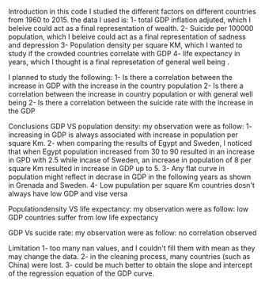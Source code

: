 Introduction
in this code I studied the different factors on different countries from 1960 to 2015. the data I used is:
1- total GDP inflation adjuted, which I beleive could act as a final representation of wealth.
2- Suicide per 100000 population, which I beleive could act as a final representation of sadness and depression
3- Population density per square KM, which I wanted to study if the crowded countries correlate with GDP
4- life expectancy in years, which I thought is a final represetation of general well being
.

I planned to study the following:
1- Is there a correlation between the increase in GDP with the increase in the country population
2- Is there a correlation between the increase in country population or with general well being
2- Is there a correlation between the suicide rate with the increase in the GDP

Conclusions
GDP VS population density: my observation were as follow:
1- increasing in GDP is always associated with increase in population per square Km.
2- when comparing the results of Egypt and Sweden, I noticed that when Egypt population increased from 30 to 90 resulted in an increase in GPD with 2.5 while incase of Sweden, an increase in population of 8 per square Km resulted in increase in GDP up to 5.
3- Any flat curve in population might reflect in decrase in GDP in the following years as shown in Grenada and Sweden.
4- Low pupulation per square Km countries dosn't always have low GDP and vise versa

Populationdensity VS life expectancy: my observation were as follow:
low GDP countries suffer from low life expectancy

GDP Vs sucide rate: my observation were as follow:
no correlation observed

Limitation
1- too many nan values, and I couldn't fill them with mean as they may change the data.
2- in the cleaning process, many countries (such as China) were lost.
3- could be much better to obtain the slope and intercept of the regression equation of the GDP curve.